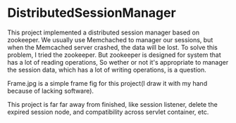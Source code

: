 DistributedSessionManager
=========================
This project implemented a distributed session manager based on zookeeper. We usually use Memchached to manager our sessions, but when the Memcached server crashed, the data will be lost. To solve this problem, I tried the zookeeper. But zookeeper is designed for system that has a lot of reading operations, So wether or not it's appropriate to manager the session data, which has a lot of writing operations, is a question.

Frame.jpg is a simple frame fig for this project(I draw it with my hand because of lacking software).

 
This project is far far away from finished, like session listener, delete the expired session node, and compatibility across servlet container, etc.
